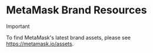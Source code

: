 # MetaMask Brand Resources

> [!IMPORTANT]
> To find MetaMask's latest brand assets, please see https://metamask.io/assets.
